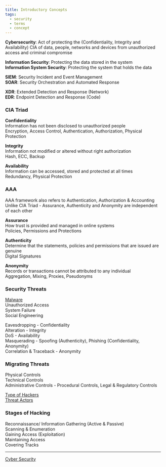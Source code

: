 ```yaml
---
title: Introductory Concepts
tags:
  - security
  - terms
  - concept
---
```


**Cybersecurity**: Act of protecting the (Confidentiality, Integrity and Availability) CIA of data, people, networks and devices from unauthorized access and criminal compromise

**Information Security**: Protecting the data stored in the system  
**Information System Security**: Protecting the system that holds the data

**SIEM**: Security Incident and Event Management  
**SOAR**: Security Orchestration and Automated Response  

**XDR**: Extended Detection and Response (Network)  
**EDR**: Endpoint Detection and Response (Code)

### CIA Triad

**Confidentiality**  
Information has not been disclosed to unauthorized people  
Encryption, Access Control, Authentication, Authorization, Physical Protection

**Integrity**  
Information not modified or altered without right authorization  
Hash, ECC, Backup

**Availability**  
Information can be accessed, stored and protected at all times  
Redundancy, Physical Protection

### AAA

AAA framework also refers to Authentication, Authorization & Accounting  
Unlike CIA Triad - Assurance, Authenticity and Anonymity are independent of each other  

**Assurance**  
How trust is provided and managed in online systems  
Policies, Permissions and Protections

**Authenticity**  
Determine that the statements, policies and permissions that are issued are genuine  
Digital Signatures

**Anonymity**  
Records or transactions cannot be attributed to any individual  
Aggregation, Mixing, Proxies, Pseudonyms

### Security Threats

[Malware](Malware/Malware.md)  
Unauthorized Access  
System Failure  
Social Engineering

Eavesdropping - Confidentiality  
Alteration - Integrity  
DoS - Availability  
Masquerading - Spoofing (Authenticity), Phishing (Confidentiality, Anonymity)  
Correlation & Traceback - Anonymity

### Migrating Threats

Physical Controls  
Technical Controls  
Administrative Controls - Procedural Controls, Legal & Regulatory Controls  

[Type of Hackers](Type%20of%20Hackers.md)  
[Threat Actors](Threat%20Actors.md)  

### Stages of Hacking

Reconnaissance/ Information Gathering (Active & Passive)  
Scanning & Enumeration  
Gaining Access (Exploitation)  
Maintaining Access  
Covering Tracks

---

[Cyber Security](../Cyber%20Security.md)